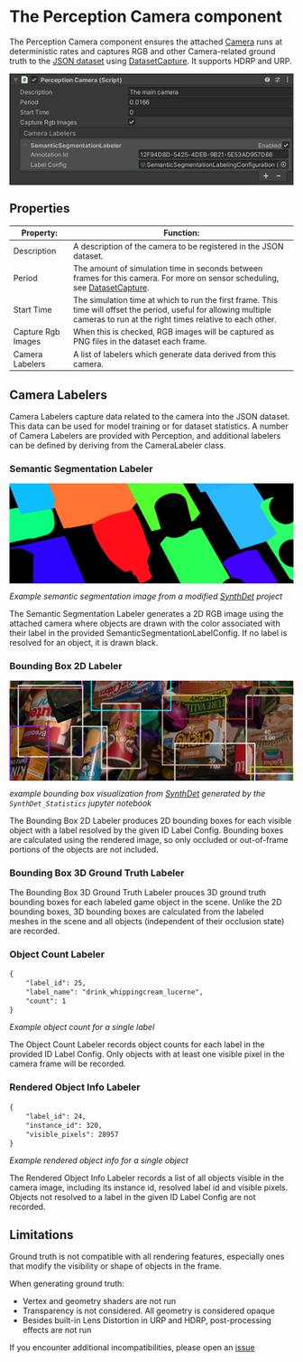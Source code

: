 # The Perception Camera component
The Perception Camera component ensures the attached [Camera](https://docs.unity3d.com/Manual/class-Camera.html) runs at deterministic rates and captures RGB and other Camera-related ground truth to the [JSON dataset](Schema/Synthetic_Dataset_Schema.md) using [DatasetCapture](DatasetCapture.md). It supports HDRP and URP.

<img src="images/PerceptionCamera.png" align="middle"/>

## Properties
| Property: | Function: |
|--|--|
| Description | A description of the camera to be registered in the JSON dataset. |
| Period | The amount of simulation time in seconds between frames for this camera. For more on sensor scheduling, see [DatasetCapture](DatasetCapture.md). |
| Start Time | The simulation time at which to run the first frame. This time will offset the period, useful for allowing multiple cameras to run at the right times relative to each other. |
| Capture Rgb Images | When this is checked, RGB images will be captured as PNG files in the dataset each frame. |
| Camera Labelers | A list of labelers which generate data derived from this camera. |

## Camera Labelers
Camera Labelers capture data related to the camera into the JSON dataset. This data can be used for model training or for dataset statistics. A number of Camera Labelers are provided with Perception, and additional labelers can be defined by deriving from the CameraLabeler class.

### Semantic Segmentation Labeler
<img src="images/semantic_segmentation.png" align="middle"/>

_Example semantic segmentation image from a modified [SynthDet](https://github.com/Unity-Technologies/SynthDet) project_

The Semantic Segmentation Labeler generates a 2D RGB image using the attached camera where objects are drawn with the color associated with their label in the provided SemanticSegmentationLabelConfig. If no label is resolved for an object, it is drawn black.

### Bounding Box 2D Labeler
<img src="images/bounding_boxes.png" align="middle"/>

_example bounding box visualization from [SynthDet](https://github.com/Unity-Technologies/SynthDet) generated by the `SynthDet_Statistics` jupyter notebook_

The Bounding Box 2D Labeler produces 2D bounding boxes for each visible object with a label resolved by the given ID Label Config. Bounding boxes are calculated using the rendered image, so only occluded or out-of-frame portions of the objects are not included.

### Bounding Box 3D Ground Truth Labeler

The Bounding Box 3D Ground Truth Labeler prouces 3D ground truth bounding boxes for each labeled game object in the scene. Unlike the 2D bounding boxes, 3D bounding boxes are calculated from the labeled meshes in the scene and all objects (independent of their occlusion state) are recorded.

### Object Count Labeler
```
{
    "label_id": 25,
    "label_name": "drink_whippingcream_lucerne",
    "count": 1
}
```
_Example object count for a single label_

The Object Count Labeler records object counts for each label in the provided ID Label Config. Only objects with at least one visible pixel in the camera frame will be recorded.

### Rendered Object Info Labeler
```
{
    "label_id": 24,
    "instance_id": 320,
    "visible_pixels": 28957
}
```
_Example rendered object info for a single object_

The Rendered Object Info Labeler records a list of all objects visible in the camera image, including its instance id, resolved label id and visible pixels. Objects not resolved to a label in the given ID Label Config are not recorded.

## Limitations

Ground truth is not compatible with all rendering features, especially ones that modify the visibility or shape of objects in the frame.

When generating ground truth:
* Vertex and geometry shaders are not run
* Transparency is not considered. All geometry is considered opaque
* Besides built-in Lens Distortion in URP and HDRP, post-processing effects are not run

If you encounter additional incompatibilities, please open an  [issue](https://github.com/Unity-Technologies/com.unity.perception/issues)
